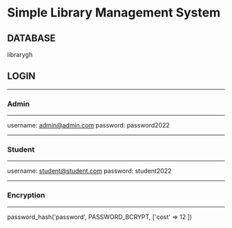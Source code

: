 # Simple Library Management System

## DATABASE
librarygh

## LOGIN

----------
### Admin
----------

username: admin@admin.com
password: password2022

----------
### Student
----------

username: student@student.com
password: student2022

----------
### Encryption
----------

password_hash('password', PASSWORD_BCRYPT, ['cost' => 12 ])